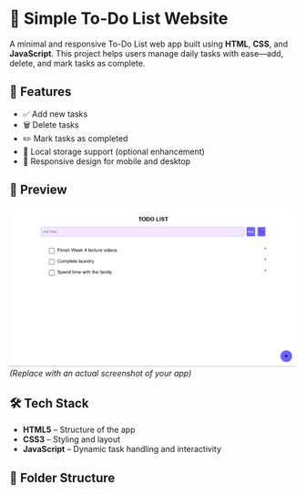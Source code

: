 # 📝 Simple To-Do List Website

A minimal and responsive To-Do List web app built using **HTML**, **CSS**, and **JavaScript**. This project helps users manage daily tasks with ease—add, delete, and mark tasks as complete.

## 🚀 Features

- ✅ Add new tasks
- 🗑️ Delete tasks
- ✏️ Mark tasks as completed
- 💾 Local storage support (optional enhancement)
- 📱 Responsive design for mobile and desktop

## 📸 Preview

![Screenshot](Assets/Preview.png)  
_(Replace with an actual screenshot of your app)_

## 🛠️ Tech Stack

- **HTML5** – Structure of the app
- **CSS3** – Styling and layout
- **JavaScript** – Dynamic task handling and interactivity

## 📂 Folder Structure
